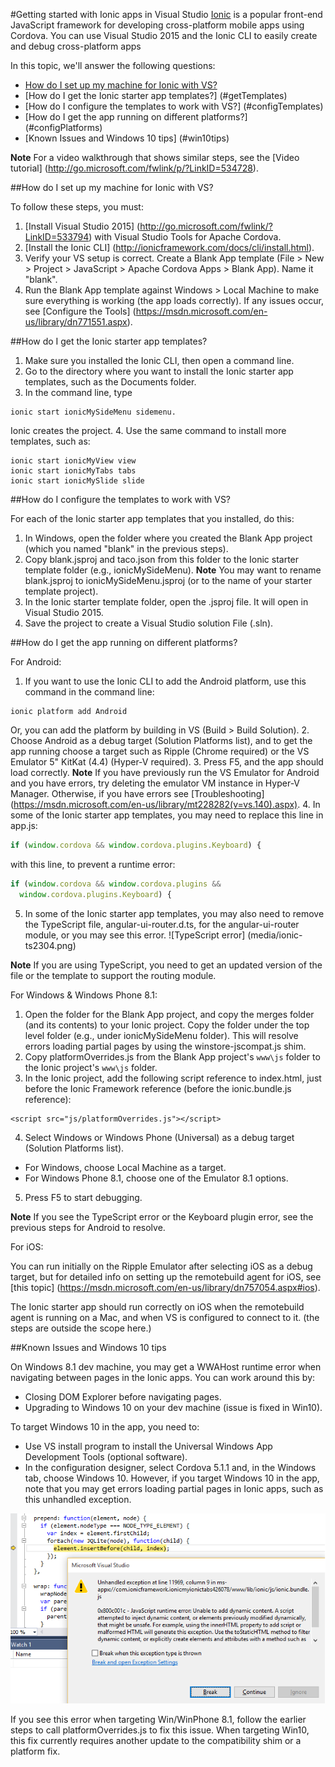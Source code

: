 #Getting started with Ionic apps in Visual Studio
[Ionic](http://www.ionicframework.com) is a popular front-end JavaScript framework for developing cross-platform mobile apps using Cordova. You can use Visual Studio 2015 and the Ionic CLI to easily create and debug cross-platform apps

In this topic, we'll answer the following questions:

- [How do I set up my machine for Ionic with VS?](#getStarted)
- [How do I get the Ionic starter app templates?] (#getTemplates)
- [How do I configure the templates to work with VS?] (#configTemplates)
- [How do I get the app running on different platforms?] (#configPlatforms)
- [Known Issues and Windows 10 tips] (#win10tips)

**Note** For a video walkthrough that shows similar steps, see the [Video tutorial] (http://go.microsoft.com/fwlink/p/?LinkID=534728).

##<a name="getStarted"></a>How do I set up my machine for Ionic with VS?

To follow these steps, you must:

1. [Install Visual Studio 2015] (http://go.microsoft.com/fwlink/?LinkID=533794) with Visual Studio Tools for Apache Cordova.
2. [Install the Ionic CLI] (http://ionicframework.com/docs/cli/install.html).
3. Verify your VS setup is correct. Create a Blank App template (File > New > Project > JavaScript > Apache Cordova Apps > Blank App). Name it "blank".
4. Run the Blank App template against Windows > Local Machine to make sure everything is working (the app loads correctly). If any issues occur, see [Configure the Tools] (https://msdn.microsoft.com/en-us/library/dn771551.aspx).  

##<a name="getTemplates"></a>How do I get the Ionic starter app templates?

1. Make sure you installed the Ionic CLI, then open a command line.
2. Go to the directory where you want to install the Ionic starter app templates, such as the Documents folder.
3. In the command line, type

  ~~~~~~~~~~~~~~~~~~~~~~~
  ionic start ionicMySideMenu sidemenu.
  ~~~~~~~~~~~~~~~~~~~~~~~

  Ionic creates the project.
4. Use the same command to install more templates, such as:

  ~~~~~~~~~~~~~~~~~~~~~~~
  ionic start ionicMyView view
  ionic start ionicMyTabs tabs
  ionic start ionicMySlide slide
  ~~~~~~~~~~~~~~~~~~~~~~~

##<a name="configTemplates"></a>How do I configure the templates to work with VS?

For each of the Ionic starter app templates that you installed, do this:
1. In Windows, open the folder where you created the Blank App project (which you named "blank" in the previous steps).
2. Copy blank.jsproj and taco.json from this folder to the Ionic starter template folder (e.g., ionicMySideMenu).
  **Note** You may want to rename blank.jsproj to ionicMySideMenu.jsproj (or to the name of your starter template project).
4. In the Ionic starter template folder, open the .jsproj file. It will open in Visual Studio 2015.
5. Save the project to create a Visual Studio solution File (.sln).

##<a name="configPlatforms"></a>How do I get the app running on different platforms?

For Android:

1. If you want to use the Ionic CLI to add the Android platform, use this command in the command line:

  ~~~~~~~~~~~~~~~~~~~~~~~
  ionic platform add Android
  ~~~~~~~~~~~~~~~~~~~~~~~

  Or, you can add the platform by building in VS (Build > Build Solution).
2. Choose Android as a debug target (Solution Platforms list), and to get the app running choose a target such as Ripple (Chrome required) or the VS Emulator 5" KitKat (4.4) (Hyper-V required).
3. Press F5, and the app should load correctly.
**Note** If you have previously run the VS Emulator for Android and you have errors, try deleting the emulator VM instance in Hyper-V Manager. Otherwise, if you have errors see [Troubleshooting] (https://msdn.microsoft.com/en-us/library/mt228282(v=vs.140).aspx).
4. In some of the Ionic starter app templates, you may need to replace this line in app.js:

  ```JavaScript
  if (window.cordova && window.cordova.plugins.Keyboard) {
  ```
with this line, to prevent a runtime error:

  ```JavaScript
  if (window.cordova && window.cordova.plugins &&
    window.cordova.plugins.Keyboard) {
  ```
5. In some of the Ionic starter app templates, you may also need to remove the TypeScript file, angular-ui-router.d.ts, for the angular-ui-router module, or you may see this error.
![TypeScript error] (media/ionic-ts2304.png)

**Note** If you are using TypeScript, you need to get an updated version of the file or the template to support the routing module.

For Windows & Windows Phone 8.1:

1. Open the folder for the Blank App project, and copy the merges folder (and its contents) to your Ionic project. Copy the folder under the top level folder (e.g., under ionicMySideMenu folder). This will resolve errors loading partial pages by using the winstore-jscompat.js shim.
2. Copy platformOverrides.js from the Blank App project's `www\js` folder to the Ionic project's `www\js` folder.
3. In the Ionic project, add the following script reference to index.html, just before the Ionic Framework reference (before the ionic.bundle.js reference):

  ~~~~~~~~~~~~~~~~~~~~~~~
  <script src="js/platformOverrides.js"></script>
  ~~~~~~~~~~~~~~~~~~~~~~~

4. Select Windows or Windows Phone (Universal) as a debug target (Solution Platforms list).
* For Windows, choose Local Machine as a target.
* For Windows Phone 8.1, choose one of the Emulator 8.1 options.
5. Press F5 to start debugging.

  **Note** If you see the TypeScript error or the Keyboard plugin error, see the previous steps for Android to resolve.

For iOS:

You can run initially on the Ripple Emulator after selecting iOS as a debug target, but for detailed info on setting up the remotebuild agent for iOS, see [this topic] (https://msdn.microsoft.com/en-us/library/dn757054.aspx#ios).

The Ionic starter app should run correctly on iOS when the remotebuild agent is running on a Mac, and when VS is configured to connect to it. (the steps are outside the scope here.)

##<a name="win10tips"></a>Known Issues and Windows 10 tips

On Windows 8.1 dev machine, you may get a WWAHost runtime error when navigating between pages in the Ionic apps. You can work around this by:
* Closing DOM Explorer before navigating pages.
* Upgrading to Windows 10 on your dev machine (issue is fixed in Win10).

To target Windows 10 in the app, you need to:
* Use VS install program to install the Universal Windows App Development Tools (optional software).
* In the configuration designer, select Cordova 5.1.1 and, in the Windows tab, choose Windows 10.
However, if you target Windows 10 in the app, note that you may get errors loading partial pages in Ionic apps, such as this unhandled exception.

![unhandled exception](media/ionic-unhandled-exception.png)

If you see this error when targeting Win/WinPhone 8.1, follow the earlier steps to call platformOverrides.js to fix this issue. When targeting Win10, this fix currently requires another update to the compatibility shim or a platform fix.

